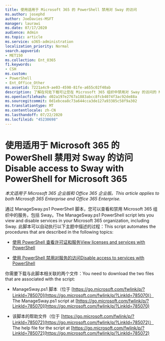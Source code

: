 ```yaml
---
title: 使用适用于 Microsoft 365 的 PowerShell 禁用对 Sway 的访问
ms.author: josephd
author: JoeDavies-MSFT
manager: laurawi
ms.date: 07/17/2020
audience: Admin
ms.topic: article
ms.service: o365-administration
localization_priority: Normal
search.appverid:
- MET150
ms.collection: Ent_O365
f1.keywords:
- CSH
ms.custom:
- PowerShell
- Ent_Office_Other
ms.assetid: 7221a4c9-ae03-4598-81fe-a655c02f40ab
description: 了解在何处下载可让您在 Microsoft 365 组织中禁用对 Sway 的访问的 ManageSway.ps1 PowerShell 脚本。
ms.openlocfilehash: d02a197e2767a1883abcc8fcb4074f3ac92de88a
ms.sourcegitcommit: 0d1ebcea8c73a644cca3de127a93385c58f9a302
ms.translationtype: MT
ms.contentlocale: zh-CN
ms.lasthandoff: 07/22/2020
ms.locfileid: "45230698"
---
```

# <a name="disable-access-to-sway-with-powershell-for-microsoft-365"></a><span data-ttu-id="e1467-103">使用适用于 Microsoft 365 的 PowerShell 禁用对 Sway 的访问</span><span class="sxs-lookup"><span data-stu-id="e1467-103">Disable access to Sway with PowerShell for Microsoft 365</span></span>

<span data-ttu-id="e1467-104">*本文适用于 Microsoft 365 企业版和 Office 365 企业版。*</span><span class="sxs-lookup"><span data-stu-id="e1467-104">*This article applies to both Microsoft 365 Enterprise and Office 365 Enterprise.*</span></span>

<span data-ttu-id="e1467-105">通过 ManageSway.ps1 PowerShell 脚本，您可以查看和禁用 Microsoft 365 组织中的服务，包括 Sway。</span><span class="sxs-lookup"><span data-stu-id="e1467-105">The ManageSway.ps1 PowerShell script lets you view and disable services in your Microsoft 365 organization, including Sway.</span></span> <span data-ttu-id="e1467-106">此脚本可以自动执行以下主题中描述的过程：</span><span class="sxs-lookup"><span data-stu-id="e1467-106">This script automates the procedures that are described in the following topics:</span></span>
  
- [<span data-ttu-id="e1467-107">使用 PowerShell 查看许可证和服务</span><span class="sxs-lookup"><span data-stu-id="e1467-107">View licenses and services with PowerShell</span></span>](view-licenses-and-services-with-office-365-powershell.md)
    
- [<span data-ttu-id="e1467-108">使用 PowerShell 禁用对服务的访问</span><span class="sxs-lookup"><span data-stu-id="e1467-108">Disable access to services with PowerShell</span></span>](disable-access-to-services-with-office-365-powershell.md)
    
<span data-ttu-id="e1467-109">你需要下载与此脚本相关联的两个文件：</span><span class="sxs-lookup"><span data-stu-id="e1467-109">You need to download the two files that are associated with the script:</span></span>
  
- <span data-ttu-id="e1467-110">ManageSway.ps1 脚本（位于 [https://go.microsoft.com/fwlink/p/?LinkId=785070](https://go.microsoft.com/fwlink/p/?LinkId=785070)）</span><span class="sxs-lookup"><span data-stu-id="e1467-110">The ManageSway.ps1 script at [https://go.microsoft.com/fwlink/p/?LinkId=785070](https://go.microsoft.com/fwlink/p/?LinkId=785070)</span></span>
    
- <span data-ttu-id="e1467-111">该脚本的帮助文件（位于 [https://go.microsoft.com/fwlink/p/?LinkId=785072](https://go.microsoft.com/fwlink/p/?LinkId=785072)）</span><span class="sxs-lookup"><span data-stu-id="e1467-111">The help file for the script at [https://go.microsoft.com/fwlink/p/?LinkId=785072](https://go.microsoft.com/fwlink/p/?LinkId=785072)</span></span>
    

